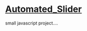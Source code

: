 # [Automated_Slider](https://noorali-180.github.io/Automated_Slider/)

small javascript project....
